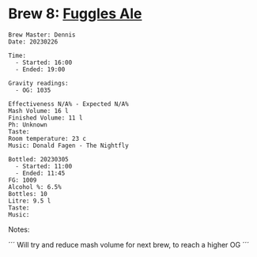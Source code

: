 # Brew 8: [Fuggles Ale](../brews/fuggles_ale.md)

```
Brew Master: Dennis
Date: 20230226

Time:
  - Started: 16:00
  - Ended: 19:00

Gravity readings:
  - OG: 1035

Effectiveness N/A% - Expected N/A%
Mash Volume: 16 l
Finished Volume: 11 l
Ph: Unknown
Taste:
Room temperature: 23 c
Music: Donald Fagen - The Nightfly
```

```
Bottled: 20230305
  - Started: 11:00
  - Ended: 11:45
FG: 1009
Alcohol %: 6.5%
Bottles: 10 
Litre: 9.5 l
Taste: 
Music:
```

Notes:

´´´
Will try and reduce mash volume for next brew, to reach a higher OG
´´´
